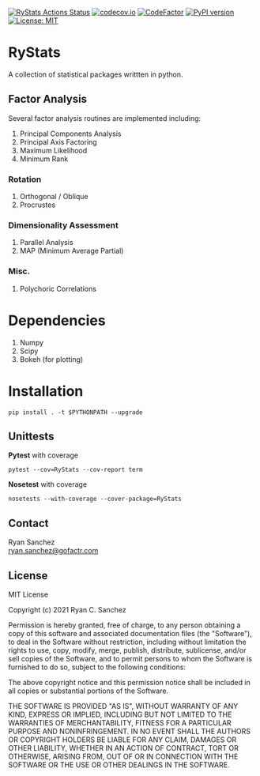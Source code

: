 [![RyStats Actions Status](https://github.com/eribean/RyStats/workflows/RyStats/badge.svg)](https://github.com/eribean/RyStats/actions)
[![codecov.io](https://codecov.io/gh/eribean/RyStats/coverage.svg?branch=main)](https://codecov.io/gh/eribean/RyStats)
[![CodeFactor](https://www.codefactor.io/repository/github/eribean/RyStats/badge)](https://www.codefactor.io/repository/github/eribean/RyStats)
[![PyPI version](https://badge.fury.io/py/RyStats.svg)](https://badge.fury.io/py/RyStats)
[![License: MIT](https://img.shields.io/badge/License-MIT-green.svg)](https://opensource.org/licenses/MIT)


# RyStats
A collection of statistical packages writtten in python.

## Factor Analysis
Several factor analysis routines are implemented including:

1. Principal Components Analysis
2. Principal Axis Factoring
3. Maximum Likelihood
4. Minimum Rank

### Rotation
1. Orthogonal / Oblique
2. Procrustes

### Dimensionality Assessment
 1. Parallel Analysis
 2. MAP (Minimum Average Partial)

### Misc.
1. Polychoric Correlations

# Dependencies
1. Numpy
2. Scipy
3. Bokeh (for plotting)

# Installation
```
pip install . -t $PYTHONPATH --upgrade
```


## Unittests

**Pytest** with coverage
```
pytest --cov=RyStats --cov-report term
```

**Nosetest** with coverage
```
nosetests --with-coverage --cover-package=RyStats
```

## Contact

Ryan Sanchez  
ryan.sanchez@gofactr.com

## License

MIT License

Copyright (c) 2021 Ryan C. Sanchez

Permission is hereby granted, free of charge, to any person obtaining a copy
of this software and associated documentation files (the "Software"), to deal
in the Software without restriction, including without limitation the rights
to use, copy, modify, merge, publish, distribute, sublicense, and/or sell
copies of the Software, and to permit persons to whom the Software is
furnished to do so, subject to the following conditions:

The above copyright notice and this permission notice shall be included in all
copies or substantial portions of the Software.

THE SOFTWARE IS PROVIDED "AS IS", WITHOUT WARRANTY OF ANY KIND, EXPRESS OR
IMPLIED, INCLUDING BUT NOT LIMITED TO THE WARRANTIES OF MERCHANTABILITY,
FITNESS FOR A PARTICULAR PURPOSE AND NONINFRINGEMENT. IN NO EVENT SHALL THE
AUTHORS OR COPYRIGHT HOLDERS BE LIABLE FOR ANY CLAIM, DAMAGES OR OTHER
LIABILITY, WHETHER IN AN ACTION OF CONTRACT, TORT OR OTHERWISE, ARISING FROM,
OUT OF OR IN CONNECTION WITH THE SOFTWARE OR THE USE OR OTHER DEALINGS IN THE
SOFTWARE.
